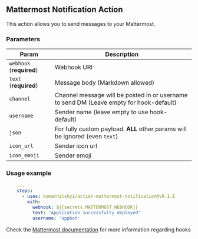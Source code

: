 ## Mattermost Notification Action
This action allows you to send messages to your Mattermost.

### Parameters
Param                     | Description
---------------           |---------------
`webhook` (**required**)  | Webhook URI
`text` (**required**)     | Message body (Markdown allowed)
`channel`                 | Channel message will be posted in or username to send DM (Leave empty for hook-default)
`username`                | Sender name (leave empty to use hook-default)
`json`                    | For fully custom payload. **ALL** other params will be ignored (even `text`)
`icon_url`                | Sender icon url
`icon_emoji`              | Sender emoji

### Usage example
```yml
    ...
    steps:
      - uses: komarnitskyi/action-mattermost-notification@v0.1.1
        with:
          webhook: ${{secrets.MATTERMOST_WEBHOOK}}
          text: "Application successfully deployed"
          username: 'appbot'
```

Check the [Mattermost documentation](https://docs.mattermost.com/developer/webhooks-incoming.html) for more information regarding hooks
